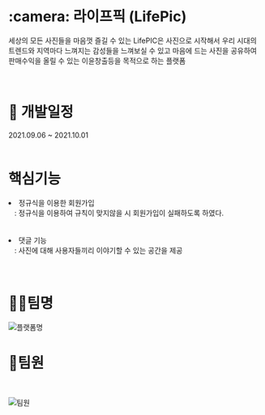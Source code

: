 <h1>:camera: 라이프픽 (LifePic)</h1>
<p>세상의 모든 사진들을 마음껏 즐길 수 있는
LifePIC은 사진으로 시작해서 우리 시대의 트렌드와 지역마다 느껴지는 감성들을 
느껴보실 수 있고 마음에 드는 사진을 공유하여  판매수익을 올릴 수 있는 이윤창출등을
  목적으로 하는 플랫폼

</b></p><br>


<h1>📆 개발일정</h1>
2021.09.06 ~ 2021.10.01<br><br>


<h1> 핵심기능</h1>
<li>정규식을 이용한 회원가입<br>
&nbsp;&nbsp; : 정규식을 이용하여 규칙이 맞지않을 시 회원가입이 실패하도록 하였다.<br><br></li><br>

<li>댓글 기능<br>
&nbsp;&nbsp; : 사진에 대해 사용자들끼리 이야기할 수 있는 공간을 제공<br><br></li><br>


<h1>👩‍💻팀명</h1>

![플랫폼명](https://user-images.githubusercontent.com/87971916/146734940-27982f03-350c-440b-8bbc-710bc3865a71.png)





<h1>👥팀원</h1><br>

![팀원](https://user-images.githubusercontent.com/87971916/146735124-56b210ed-9e16-4aaf-8016-9d146e5ab886.png)


<br>
